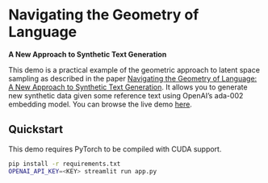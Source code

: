 # Navigating the Geometry of Language

**A New Approach to Synthetic Text Generation**

This demo is a practical example of the geometric approach to latent space sampling as described in the paper [Navigating the Geometry of Language: A New Approach to Synthetic Text Generation](https://www.watchful.io/blog/navigating-the-geometry-of-language-a-new-approach-to-synthetic-text-generation). It allows you to generate new synthetic data given some reference text using OpenAI’s ada-002 embedding model. You can browse the live demo [here](https://dataset-generator.gpu-demos.watchful.io).

## Quickstart

This demo requires PyTorch to be compiled with CUDA support.

```bash
pip install -r requirements.txt
OPENAI_API_KEY=<KEY> streamlit run app.py
```
